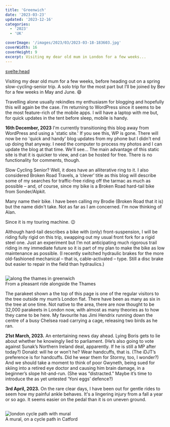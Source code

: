 ```yaml
---
title: 'Greenwich'
date: '2023-03-23'
updated: '2023-12-16'
categories:
  - '2023'
  - 'UK'

coverImage: '/images/2023/03/2023-03-18-183603.jpg'
coverWidth: 16
coverHeight: 9
excerpt: Visiting my dear old mum in London for a few weeks...
---
```


<script>
	import Callout from '$lib/components/Callout.svelte'
</script>

<svelte:head>

<title>2023 UK</title>
</svelte:head>

Visiting my dear old mum for a few weeks, before heading out on a spring slow-cycling-senior trip. A solo trip for the most part but I’ll be joined by Bev for a few weeks in May and June. <span class="entity"> &#128516;</span>

Travelling alone usually rekindles my enthusiasm for blogging and hopefully this will again be the case. I’m returning to WordPress since it seems to be the most feature-rich of the mobile apps. I will have a laptop with me but, for quick updates in the tent before sleep, mobile is handy.

<Callout>
<strong>16th December, 2023</strong> I'm currently transitioning this blog away from WordPress and using a 'static site.' If you see this, WP is gone. There will now be no 'quick and handy' blog updates from my phone but I didn't end up doing that anyway. I need the computer to process my photos and I can update the blog at that time. We'll see... The main advantage of this static site is that it is quicker to view, and can be hosted for free. There is no functionality for comments, though.
</Callout>

Slow Cycling Senior? Well, it does have an alliterative ring to it. I also considered Broken Road Travels, a ‘clever’ title as this blog will describe some of my searches for traffic-free riding off the tarmac as much as possible – and, of course, since my bike is a Broken Road hard-tail bike from Sonder/Alpkit.

Many name their bike. I have been calling my Brodie (Broken Road that it is) but the name didn't take. Not as far as I am concerned. I'm now thinking of Alan.

Since it is my touring machine. <span class="entity">&#128521;</span>

Although hard-tail describes a bike with (only) front-suspension, I will be riding fully rigid on this trip, swapping out my usual front fork for a rigid steel one. Just an experiment but I’m not anticipating much rigorous trail riding in my immediate future so it is part of my plan to make the bike as low maintenance as possible. (I recently switched hydraulic brakes for the more old-fashioned mechanical – that is, cable-activated – type. Still a disc brake but easier to repair in the field than hydraulics.)

<img alt="along the thames in greenwich" src="/images/2023/03/2023-03-27-164008.jpg" />
<div class="caption"> From a pleasant ride alongside the Thames </div>

The parakeet shown a the top of this page is one of the regular visitors to the tree outside my mum’s London flat. There have been as many as six in the tree at one time. Not native to the area, there are now thought to be 32,000 parakeets in London now, with almost as many theories as to how they came to be here. My favourite has Jimi Hendrix running down the centre of a busy Chelsea road carrying a cage, releasing two birds as he ran.

<b>21st March, 2023.</b> An entertaining news day ahead. Lying Boris gets to lie about whether he knowingly lied to parliament. (He’s also going to vote against Sunak’s Northern Ireland deal, apparently. If he is still a MP after today?) Donald: will he or won’t he? Wear handcuffs, that is. (The iDJT’s preference is for handcuffs. Did he wear them for Stormy, too, I wonder?) And we should take a moment to think of poor Gwyneth, being sued for skiing into a retired eye doctor and causing him brain damage, in a beginner’s slope hit-and-run. (She was “distracted.” Maybe it’s time to introduce the as yet untested ‘Yoni eggs’ defence?)

<p/>

<b>3rd April, 2023.</b> On the rare clear days, I have been out for gentle rides to seem how my painful ankle behaves. It's a lingering injury from a fall a year or so ago. It seems easier on the pedal than it is on uneven ground.

<img alt="london cycle path with mural" src="/images/2023/04/phone.png" />
<div class="caption"> A mural, on a cycle path in Catford</div>

<style>
  
  img {
    margin-top: 1em;
  }

  </style>
